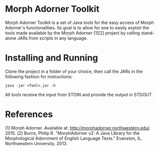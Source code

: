 # Morph Adorner Toolkit
Morph Adorner Toolkit is a set of Java tools for the easy access of Morph Adorner's functionalities.
Its goal is to allow for one to easily exploit the tools made available by the Morph Adorner [1][2] project by calling stand-alone JARs from scripts in any language.

# Installing and Running
Clone the project in a folder of your choice, then call the JARs in the following fashion for instructions:
	
	java -jar <Tool>.jar -h

All tools receive the input from STDIN and provide the output in STDOUT.

# References
[1] Morph Adorner. Available at: http://morphadorner.northwestern.edu/. 2015.
[2] Burns, Philip R. "MorphAdorner v2: A Java Library for the Morphological Adornment of English Language Texts." Evanston, IL. Northwestern University. 2013.